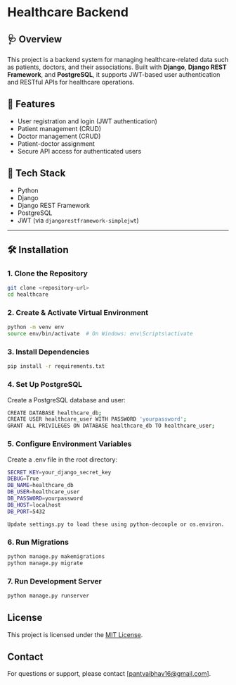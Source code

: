 # Healthcare Backend

## 🩺 Overview
This project is a backend system for managing healthcare-related data such as patients, doctors, and their associations. Built with **Django**, **Django REST Framework**, and **PostgreSQL**, it supports JWT-based user authentication and RESTful APIs for healthcare operations.

## 🚀 Features
- User registration and login (JWT authentication)
- Patient management (CRUD)
- Doctor management (CRUD)
- Patient-doctor assignment
- Secure API access for authenticated users

## 🧰 Tech Stack
- Python
- Django
- Django REST Framework
- PostgreSQL
- JWT (via `djangorestframework-simplejwt`)

---

## 🛠️ Installation

### 1. Clone the Repository
```bash
git clone <repository-url>
cd healthcare
```

### 2. Create & Activate Virtual Environment
```bash
python -m venv env
source env/bin/activate  # On Windows: env\Scripts\activate
```

### 3. Install Dependencies
```bash
pip install -r requirements.txt
```

### 4. Set Up PostgreSQL
Create a PostgreSQL database and user:
```bash
CREATE DATABASE healthcare_db;
CREATE USER healthcare_user WITH PASSWORD 'yourpassword';
GRANT ALL PRIVILEGES ON DATABASE healthcare_db TO healthcare_user;
```

### 5. Configure Environment Variables
Create a .env file in the root directory:
```bash
SECRET_KEY=your_django_secret_key
DEBUG=True
DB_NAME=healthcare_db
DB_USER=healthcare_user
DB_PASSWORD=yourpassword
DB_HOST=localhost
DB_PORT=5432
```
    Update settings.py to load these using python-decouple or os.environ.

### 6. Run Migrations
```bash
python manage.py makemigrations
python manage.py migrate
```

### 7. Run Development Server
```bash
python manage.py runserver
```

## License
This project is licensed under the [MIT License](LICENSE).

## Contact
For questions or support, please contact [pantvaibhav16@gmail.com].
